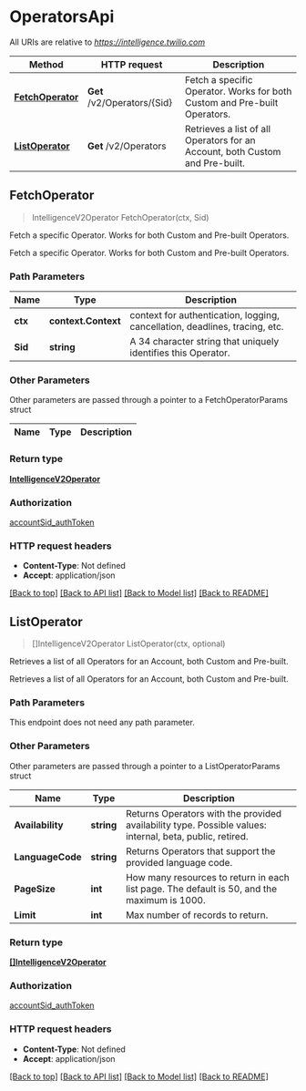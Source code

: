 # OperatorsApi

All URIs are relative to *https://intelligence.twilio.com*

Method | HTTP request | Description
------------- | ------------- | -------------
[**FetchOperator**](OperatorsApi.md#FetchOperator) | **Get** /v2/Operators/{Sid} | Fetch a specific Operator. Works for both Custom and Pre-built Operators.
[**ListOperator**](OperatorsApi.md#ListOperator) | **Get** /v2/Operators | Retrieves a list of all Operators for an Account, both Custom and Pre-built.



## FetchOperator

> IntelligenceV2Operator FetchOperator(ctx, Sid)

Fetch a specific Operator. Works for both Custom and Pre-built Operators.

Fetch a specific Operator. Works for both Custom and Pre-built Operators.

### Path Parameters


Name | Type | Description
------------- | ------------- | -------------
**ctx** | **context.Context** | context for authentication, logging, cancellation, deadlines, tracing, etc.
**Sid** | **string** | A 34 character string that uniquely identifies this Operator.

### Other Parameters

Other parameters are passed through a pointer to a FetchOperatorParams struct


Name | Type | Description
------------- | ------------- | -------------

### Return type

[**IntelligenceV2Operator**](IntelligenceV2Operator.md)

### Authorization

[accountSid_authToken](../README.md#accountSid_authToken)

### HTTP request headers

- **Content-Type**: Not defined
- **Accept**: application/json

[[Back to top]](#) [[Back to API list]](../README.md#documentation-for-api-endpoints)
[[Back to Model list]](../README.md#documentation-for-models)
[[Back to README]](../README.md)


## ListOperator

> []IntelligenceV2Operator ListOperator(ctx, optional)

Retrieves a list of all Operators for an Account, both Custom and Pre-built.

Retrieves a list of all Operators for an Account, both Custom and Pre-built.

### Path Parameters

This endpoint does not need any path parameter.

### Other Parameters

Other parameters are passed through a pointer to a ListOperatorParams struct


Name | Type | Description
------------- | ------------- | -------------
**Availability** | **string** | Returns Operators with the provided availability type. Possible values: internal, beta, public, retired.
**LanguageCode** | **string** | Returns Operators that support the provided language code.
**PageSize** | **int** | How many resources to return in each list page. The default is 50, and the maximum is 1000.
**Limit** | **int** | Max number of records to return.

### Return type

[**[]IntelligenceV2Operator**](IntelligenceV2Operator.md)

### Authorization

[accountSid_authToken](../README.md#accountSid_authToken)

### HTTP request headers

- **Content-Type**: Not defined
- **Accept**: application/json

[[Back to top]](#) [[Back to API list]](../README.md#documentation-for-api-endpoints)
[[Back to Model list]](../README.md#documentation-for-models)
[[Back to README]](../README.md)

